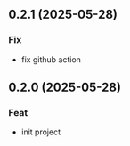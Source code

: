 ## 0.2.1 (2025-05-28)

### Fix

- fix github action

## 0.2.0 (2025-05-28)

### Feat

- init project
